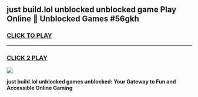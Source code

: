 
## just build.lol unblocked unblocked game Play Online 👋 Unblocked Games #56gkh
<h3>
<a href="https://premium.freeplayer.one?title=just_build.lol_unblocked&ref=21F">CLICK TO PLAY</a></h3>
<hr>

<h3>
<a href="https://premium.freeplayer.one?title=just_build.lol_unblocked&ref=21F">CLICK 2 PLAY</a>
  
</h3>

<a href="https://premium.freeplayer.one?title=just_build.lol_unblocked&ref=21F/"><img src="https://clearcache.store/games.png"></a>


**just build.lol unblocked games unblocked: Your Gateway to Fun and Accessible Online Gaming**
